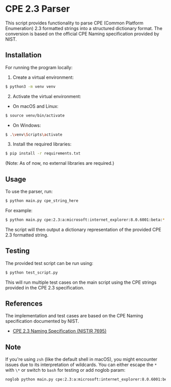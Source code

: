 # CPE 2.3 Parser

This script provides functionality to parse CPE (Common Platform Enumeration) 2.3 formatted strings into a structured dictionary format. The conversion is based on the official CPE Naming specification provided by NIST.

## Installation

For running the program locally:

1. Create a virtual environment:
```bash
$ python3 -m venv venv
```

2. Activate the virtual environment:
- On macOS and Linux:
```bash
$ source venv/bin/activate
```
- On Windows:
```bash
$ .\venv\Scripts\activate
```

3. Install the required libraries:
```bash
$ pip install -r requirements.txt
```
(Note: As of now, no external libraries are required.)

## Usage

To use the parser, run:

```bash
$ python main.py cpe_string_here
```

For example:

```bash
$ python main.py cpe:2.3:a:microsoft:internet_explorer:8.0.6001:beta:*:*:*:*:*:*
```

The script will then output a dictionary representation of the provided CPE 2.3 formatted string.

## Testing

The provided test script can be run using:
```bash
$ python test_script.py
```

This will run multiple test cases on the main script using the CPE strings provided in the CPE 2.3 specification.

## References

The implementation and test cases are based on the CPE Naming specification documented by NIST.

- [CPE 2.3 Naming Specification (NISTIR 7695)](https://nvlpubs.nist.gov/nistpubs/Legacy/IR/nistir7695.pdf)

## Note

If you're using `zsh` (like the default shell in macOS), you might encounter issues due to its interpretation of wildcards. You can either escape the `*` with `\*` or switch to `bash` for testing or add noglob param:
```bash
noglob python main.py cpe:2.3:a:microsoft:internet_explorer:8.0.6001:beta:*:*:*:*:*:*
```
